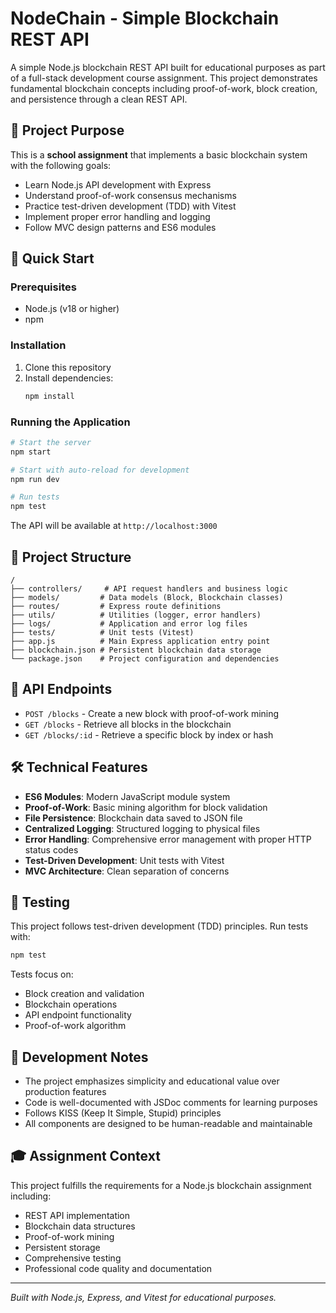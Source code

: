 # NodeChain - Simple Blockchain REST API

A simple Node.js blockchain REST API built for educational purposes as part of a full-stack development course assignment. This project demonstrates fundamental blockchain concepts including proof-of-work, block creation, and persistence through a clean REST API.

## 🎯 Project Purpose

This is a **school assignment** that implements a basic blockchain system with the following goals:

- Learn Node.js API development with Express
- Understand proof-of-work consensus mechanisms
- Practice test-driven development (TDD) with Vitest
- Implement proper error handling and logging
- Follow MVC design patterns and ES6 modules

## 🚀 Quick Start

### Prerequisites

- Node.js (v18 or higher)
- npm

### Installation

1. Clone this repository
2. Install dependencies:
   ```bash
   npm install
   ```

### Running the Application

```bash
# Start the server
npm start

# Start with auto-reload for development
npm run dev

# Run tests
npm test
```

The API will be available at `http://localhost:3000`

## 📁 Project Structure

```
/
├── controllers/     # API request handlers and business logic
├── models/         # Data models (Block, Blockchain classes)
├── routes/         # Express route definitions
├── utils/          # Utilities (logger, error handlers)
├── logs/           # Application and error log files
├── tests/          # Unit tests (Vitest)
├── app.js          # Main Express application entry point
├── blockchain.json # Persistent blockchain data storage
└── package.json    # Project configuration and dependencies
```

## 🔧 API Endpoints

- `POST /blocks` - Create a new block with proof-of-work mining
- `GET /blocks` - Retrieve all blocks in the blockchain
- `GET /blocks/:id` - Retrieve a specific block by index or hash

## 🛠 Technical Features

- **ES6 Modules**: Modern JavaScript module system
- **Proof-of-Work**: Basic mining algorithm for block validation
- **File Persistence**: Blockchain data saved to JSON file
- **Centralized Logging**: Structured logging to physical files
- **Error Handling**: Comprehensive error management with proper HTTP status codes
- **Test-Driven Development**: Unit tests with Vitest
- **MVC Architecture**: Clean separation of concerns

## 🧪 Testing

This project follows test-driven development (TDD) principles. Run tests with:

```bash
npm test
```

Tests focus on:

- Block creation and validation
- Blockchain operations
- API endpoint functionality
- Proof-of-work algorithm

## 📝 Development Notes

- The project emphasizes simplicity and educational value over production features
- Code is well-documented with JSDoc comments for learning purposes
- Follows KISS (Keep It Simple, Stupid) principles
- All components are designed to be human-readable and maintainable

## 🎓 Assignment Context

This project fulfills the requirements for a Node.js blockchain assignment including:

- REST API implementation
- Blockchain data structures
- Proof-of-work mining
- Persistent storage
- Comprehensive testing
- Professional code quality and documentation

---

_Built with Node.js, Express, and Vitest for educational purposes._
